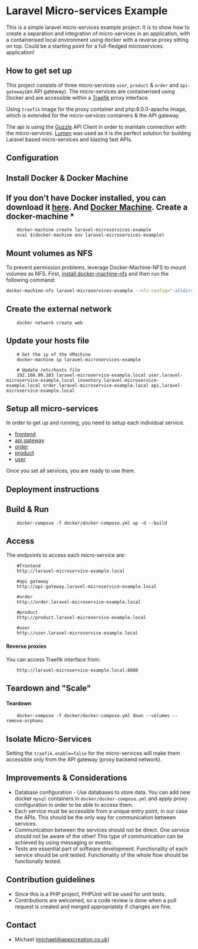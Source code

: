 # Laravel Micro-services Example #

This is a simple laravel micro-services example project.
It is to show how to create a separation and integration of micro-services in an application, with a containerised 
local environment using docker with a reverse proxy sitting on top. Could be a starting point for a full-fledged microservices application!

## How to get set up ##

This project consists of three micro-services `user`, `product` & `order` and `api-gateway`(an API gateway). 
The micro-services are containerised using Docker and are accessible within a [Traefik](https://traefik.io) proxy interface.

Using `traefik` image for the proxy container and php:8.0.0-apache image, which is extended for the micro-services containers & the API gateway.

The api is using the [Guzzle](https://docs.guzzlephp.org) API Client in order to maintain connection with the micro-services.
[Lumen](https://lumen.laravel.com) was used as it is the perfect solution for building Laravel based micro-services and blazing fast APIs.

## Configuration ##
Install Docker & Docker Machine
------------------
If you don't have Docker installed, you can download it [here](https://docs.docker.com/engine/install).
And [Docker Machine](https://docs.docker.com/machine/install-machine).
Create a docker-machine *
---------------
```
    docker-machine create laravel-microservices-example
    eval $(docker-machine env laravel-microservices-example)
```
Mount volumes as NFS
-----------------
To prevent permission problems, leverage Docker-Machine-NFS to mount volumes as NFS.
First, [install docker-machine-nfs](https://github.com/adlogix/docker-machine-nfs) and then run the following command:
```bash
docker-machine-nfs laravel-microservices-example --nfs-config="-alldirs -maproot=0" --mount-opts="noacl,async,nolock,vers=3,udp,noatime,actimeo=1"
```
Create the external network
------------------
```
    docker network create web
```
Update your hosts file
-------------------
```
    # Get the ip of the VMachine
    docker-machine ip laravel-microservices-example
    
    # Update /etc/hosts file
    192.168.99.103 laravel-microservice-example.local user.laravel-microservice-example.local inventory.laravel-microservice-example.local order.laravel-microservice-example.local api.laravel-microservice-example.local
```
Setup all micro-services
------------
In order to get up and running, you need to setup each
individual service.

- [frontend](frontend/readme.md)
- [api gateway](api-gateway/readme.md)
- [order](order/readme.md)
- [product](product/readme.md)
- [user](user/readme.md)

Once you set all services, you are ready to use them.

## Deployment instructions ##
Build & Run
------------
```
    docker-compose -f docker/docker-compose.yml up -d --build
```

Access
------------
The endpoints to access each micro-service are:
```
    #frontend
    http://laravel-microservice-example.local
    
    #api gateway
    http://api-gateway.laravel-microservice-example.local
    
    #order
    http://order.laravel-microservice-example.local
    
    #product
    http://product.laravel-microservice-example.local

    #user
    http://user.laravel-microservice-example.local
```

#### Reverse proxies
You can access Traefik interface from:
```
    http://laravel-microservice-example.local:8080
```

Teardown and "Scale"
------------
#### Teardown
```
    docker-compose -f docker/docker-compose.yml down --volumes --remove-orphans
```
Isolate Micro-Services
------------
Setting the `traefik.enable=false` for the micro-services will make them accessible only from the API gateway (proxy backend network).

## Improvements & Considerations ##
* Database configuration - Use databases to store data. You can add new docker `mysql` containers in `docker/docker-compose.yml` and apply 
proxy configuration in order to be able to access them.
* Each service must be accessible from a unique entry point, in our case the APIs.
This should be the only way for communication between services.
* Communication between the services should not be direct. One service should not be aware of the other!
This type of communication can be achieved by using messaging or events.
* Tests are essential part of software development. Functionality of each service should be
unit tested. Functionality of the whole flow should be functionally tested.

## Contribution guidelines ##

* Since this is a PHP project, PHPUnit will be used for unit tests.
* Contributions are welcomed, so a code review is done when a pull request is created and merged appropriately if changes are fine.

## Contact ##

* Michael (michael@apexcreation.co.uk)